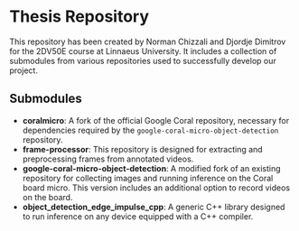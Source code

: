 # Thesis Repository

This repository has been created by Norman Chizzali and Djordje Dimitrov for the 2DV50E course at Linnaeus University. It includes a collection of submodules from various repositories used to successfully develop our project.

## Submodules

- **coralmicro**: A fork of the official Google Coral repository, necessary for dependencies required by the `google-coral-micro-object-detection` repository.
- **frame-processor**: This repository is designed for extracting and preprocessing frames from annotated videos. 
- **google-coral-micro-object-detection**: A modified fork of an existing repository for collecting images and running inference on the Coral board micro. This version includes an additional option to record videos on the board.
- **object_detection_edge_impulse_cpp**: A generic C++ library designed to run inference on any device equipped with a C++ compiler.
